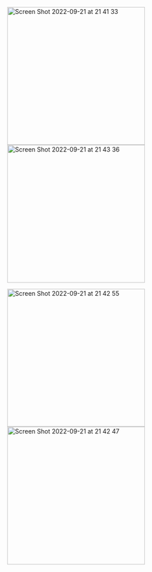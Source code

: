 <p float="left">
<img width="317" alt="Screen Shot 2022-09-21 at 21 41 33" src="https://user-images.githubusercontent.com/42242525/191624563-51895974-a1b7-4807-ba28-6bb243bafcde.png">
<img width="317" alt="Screen Shot 2022-09-21 at 21 43 36" src="https://user-images.githubusercontent.com/42242525/191624498-1dca2f27-d733-44e5-ab94-8765753f1841.png">
</p>
<p float="left">
<img width="317" alt="Screen Shot 2022-09-21 at 21 42 55" src="https://user-images.githubusercontent.com/42242525/191624540-c839bac8-d260-4635-af73-0e4069f7a0b6.png">
<img width="317" alt="Screen Shot 2022-09-21 at 21 42 47" src="https://user-images.githubusercontent.com/42242525/191624547-80293090-7fe1-4d27-aa33-17b2d1f0a9a2.png">
</p>
